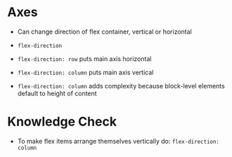 # Axes
* Can change direction of flex container, vertical or horizontal

* `flex-direction` 
* `flex-direction: row` puts main axis horizontal
* `flex-direction: column` puts main axis vertical
* `flex-direction: column` adds complexity because block-level elements default to height of content

# Knowledge Check
* To make flex items arrange themselves vertically do: `flex-direction: column`